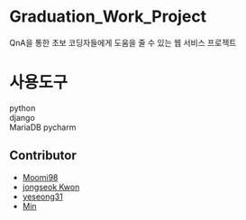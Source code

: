 # Graduation_Work_Project

QnA을 통한 초보 코딩자들에게 도움을 줄 수 있는 웹 서비스 프로젝트

# 사용도구
python  
django  
MariaDB
pycharm  

## Contributor
* [Moomi98](https://github.com/Moomi98) <br>
* [jongseok Kwon](https://github.com/himJJong) <br>
* [yeseong31](https://github.com/yeseong31) <br>
* [Min](https://github.com/Proals) <br>
